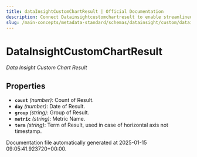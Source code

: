 ```yaml
---
title: dataInsightCustomChartResult | Official Documentation
description: Connect Datainsightcustomchartresult to enable streamlined access, monitoring, or search of enterprise data using secure and scalable integrations.
slug: /main-concepts/metadata-standard/schemas/datainsight/custom/datainsightcustomchartresult
---
```


# DataInsightCustomChartResult

*Data Insight Custom Chart Result*

## Properties

- **`count`** *(number)*: Count of Result.
- **`day`** *(number)*: Date of Result.
- **`group`** *(string)*: Group of Result.
- **`metric`** *(string)*: Metric Name.
- **`term`** *(string)*: Term of Result, used in case of horizontal axis not timestamp.


Documentation file automatically generated at 2025-01-15 09:05:41.923720+00:00.
